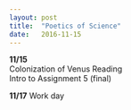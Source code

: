 ```yaml
---
layout: post
title:  "Poetics of Science"
date:   2016-11-15
---
```

**11/15**
<br>
Colonization of Venus Reading
<br>
Intro to Assignment 5 (final)


**11/17**
Work day
